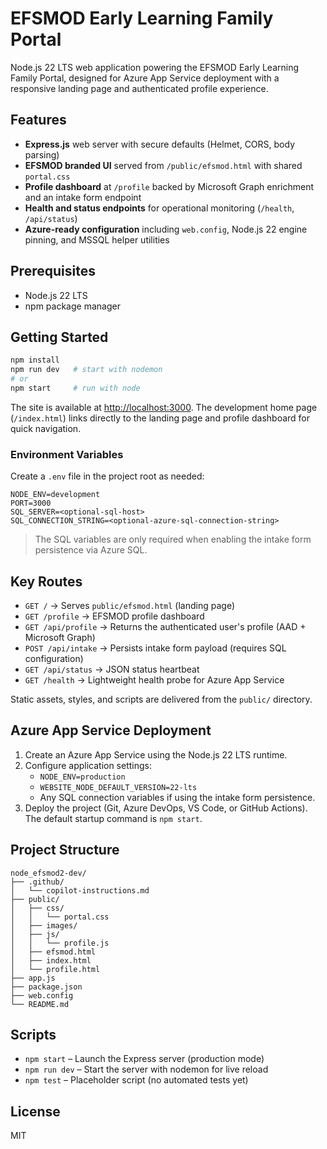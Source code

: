 # EFSMOD Early Learning Family Portal

Node.js 22 LTS web application powering the EFSMOD Early Learning Family Portal, designed for Azure App Service deployment with a responsive landing page and authenticated profile experience.

## Features

- **Express.js** web server with secure defaults (Helmet, CORS, body parsing)
- **EFSMOD branded UI** served from `/public/efsmod.html` with shared `portal.css`
- **Profile dashboard** at `/profile` backed by Microsoft Graph enrichment and an intake form endpoint
- **Health and status endpoints** for operational monitoring (`/health`, `/api/status`)
- **Azure-ready configuration** including `web.config`, Node.js 22 engine pinning, and MSSQL helper utilities

## Prerequisites

- Node.js 22 LTS
- npm package manager

## Getting Started

```bash
npm install
npm run dev   # start with nodemon
# or
npm start     # run with node
```

The site is available at <http://localhost:3000>. The development home page (`/index.html`) links directly to the landing page and profile dashboard for quick navigation.

### Environment Variables

Create a `.env` file in the project root as needed:

```
NODE_ENV=development
PORT=3000
SQL_SERVER=<optional-sql-host>
SQL_CONNECTION_STRING=<optional-azure-sql-connection-string>
```

> The SQL variables are only required when enabling the intake form persistence via Azure SQL.

## Key Routes

- `GET /` → Serves `public/efsmod.html` (landing page)
- `GET /profile` → EFSMOD profile dashboard
- `GET /api/profile` → Returns the authenticated user's profile (AAD + Microsoft Graph)
- `POST /api/intake` → Persists intake form payload (requires SQL configuration)
- `GET /api/status` → JSON status heartbeat
- `GET /health` → Lightweight health probe for Azure App Service

Static assets, styles, and scripts are delivered from the `public/` directory.

## Azure App Service Deployment

1. Create an Azure App Service using the Node.js 22 LTS runtime.
2. Configure application settings:
   - `NODE_ENV=production`
   - `WEBSITE_NODE_DEFAULT_VERSION=22-lts`
   - Any SQL connection variables if using the intake form persistence.
3. Deploy the project (Git, Azure DevOps, VS Code, or GitHub Actions). The default startup command is `npm start`.

## Project Structure

```
node_efsmod2-dev/
├── .github/
│   └── copilot-instructions.md
├── public/
│   ├── css/
│   │   └── portal.css
│   ├── images/
│   ├── js/
│   │   └── profile.js
│   ├── efsmod.html
│   ├── index.html
│   └── profile.html
├── app.js
├── package.json
├── web.config
└── README.md
```

## Scripts

- `npm start` – Launch the Express server (production mode)
- `npm run dev` – Start the server with nodemon for live reload
- `npm test` – Placeholder script (no automated tests yet)

## License

MIT